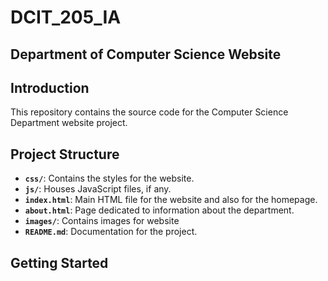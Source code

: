 # DCIT_205_IA

## Department of Computer Science Website

## Introduction

This repository contains the source code for the Computer Science Department website project.

## Project Structure

- **`css/`**: Contains the styles for the website.
- **`js/`**: Houses JavaScript files, if any.
- **`index.html`**: Main HTML file for the website and also for the homepage.
- **`about.html`**: Page dedicated to information about the department.
- **`images/`**: Contains images for website
- **`README.md`**: Documentation for the project.

## Getting Started
